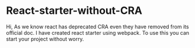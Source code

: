 # React-starter-without-CRA
Hi, As we know react has deprecated CRA even they have removed from its official doc. I have created react starter using webpack. To use this you can start your project without worry. 
